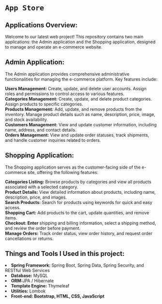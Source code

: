 # `App Store`<br>


## Applications Overview:

Welcome to our latest web project! This repository contains two main applications: the Admin application and the Shopping application, designed to manage and operate an e-commerce website.
## Admin Application:
The Admin application provides comprehensive administrative functionalities for managing the e-commerce platform. Key features include:

<b>Users Management:</b> Create, update, and delete user accounts. Assign roles and permissions to control access to various features.<br>
<b>Categories Management:</b> Create, update, and delete product categories. Assign products to specific categories.<br>
<b>Products Management:</b> Add, update, and remove products from the inventory. Manage product details such as name, description, price, image, and stock availability.<br>
<b>Customers Management:</b> View and update customer information, including name, address, and contact details.<br>
<b>Orders Management:</b> View and update order statuses, track shipments, and handle customer inquiries related to orders.<br>


  
## Shopping Application:
The Shopping application serves as the customer-facing side of the e-commerce site, offering the following features:<br>

<b>Categories Listing:</b> Browse products by categories and view all products associated with a selected category.<br>
<b>Product Details:</b> View detailed information about products, including name, description, price, and images.<br>
<b>Search Products:</b> Search for products using keywords for quick and easy access.<br>
<b>Shopping Cart:</b> Add products to the cart, update quantities, and remove items.<br>
<b>Checkout: Enter</b> shipping and billing information, select a shipping method, and review the order before payment.<br>
<b>Manage Orders:</b> Track order status, view order history, and request order cancellations or returns.<br>



## Things and Tools I Used in this project:
<li> <b>Spring Framework:</b> Spring Boot, Spring Data, Spring Security, and RESTful Web Services </li>
<li><b>Database:</b> MySQL </li>
<li><b>ORM:</b>JPA / Hibernate </li>
<li><b>Template Engine:</b> Thymeleaf </li>
<li><b>Utilities:</b> Lombok </li>
<li><b>Front-end: Bootstrap, HTML, CSS, JavaScript</b> </li>

